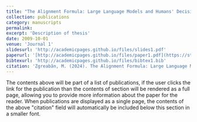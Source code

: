 ```yaml
---
title: "The Alignment Formula: Large Language Models and Humans' Decisions in a False-Belief Task "
collection: publications
category: manuscripts
permalink: 
excerpt: 'Description of thesis'
date: 2009-10-01
venue: 'Journal 1'
slidesurl: 'http://academicpages.github.io/files/slides1.pdf'
paperurl: '[http://academicpages.github.io/files/paper1.pdf](https://studenttheses.uu.nl/bitstream/handle/20.500.12932/47851/Zgreaban_9397094.pdf?sequence=1)'
bibtexurl: 'http://academicpages.github.io/files/bibtex1.bib'
citation: 'Zgreabăn, M. (2024). The Alignment Formula: Large Language Models and Humans' Decisions in a False-Belief Task (Master's thesis).'
---
```

The contents above will be part of a list of publications, if the user clicks the link for the publication than the contents of section will be rendered as a full page, allowing you to provide more information about the paper for the reader. When publications are displayed as a single page, the contents of the above "citation" field will automatically be included below this section in a smaller font.

